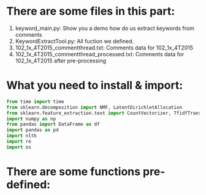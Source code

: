 # There are some files in this part:

1. keyword_main.py: Show you a demo how do us extract keywords from comments
2. KeywordExtractTool.py: All fuction we defined.
3. 102_1x_4T2015_commentthread.txt: Comments data for 102_1x_4T2015
4. 102_1x_4T2015_commentthread_processed.txt: Comments data for 102_1x_4T2015 after pre-processing

# What you need to install & import:

```python
from time import time
from sklearn.decomposition import NMF, LatentDirichletAllocation
from sklearn.feature_extraction.text import CountVectorizer, TfidfTransformer, TfidfVectorizer
import numpy as np
from pandas import DataFrame as df
import pandas as pd
import nltk
import re
import os
```

# There are some functions pre-defined:

